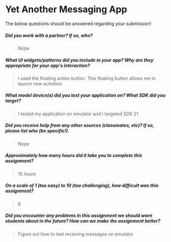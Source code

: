 # Yet Another Messaging App

The below questions should be answered regarding your submission!

##### Did you work with a partner? If so, who? #####
> Nope


##### What UI widgets/patterns did you include in your app? Why are they appropriate for your app's interaction? #####
> I used the floating action button. This floating button allows me to launch new activities


##### What model device(s) did you test your application on? What SDK did you target? #####
> I tested my application on emulator and I targeted SDK 21.


##### Did you receive help from any other sources (classmates, etc)? If so, please list who (be specific!). #####
> Nope


##### Approximately how many hours did it take you to complete this assignment? #####
> 15 hours


##### On a scale of 1 (too easy) to 10 (too challenging), how difficult was this assignment? #####
> 6


##### Did you encounter any problems in this assignment we should warn students about in the future? How can we make the assignment better? #####
> Figure out how to test receiving messages on emulator
